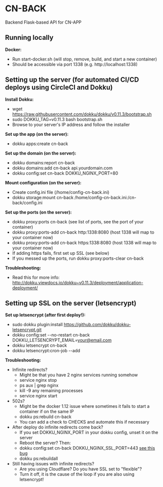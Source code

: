 # CN-BACK

Backend Flask-based API for CN-APP

## Running locally

**Docker:**
- Run start-docker.sh (will stop, remove, build, and start a new container)
- Should be accessible via port 1338 (e.g. http://localhost:1338)

## Setting up the server (for automated CI/CD deploys using CircleCI and Dokku)

**Install Dokku:**
- wget https://raw.githubusercontent.com/dokku/dokku/v0.11.3/bootstrap.sh
- sudo DOKKU_TAG=v0.11.3 bash bootstrap.sh
- Browse to your server's IP address and follow the installer

**Set up the app (on the server):**
- dokku apps:create cn-back

**Set up the domain (on the server):**
- dokku domains:report cn-back
- dokku domains:add cn-back api.yourdomain.com
- dokku config:set cn-back DOKKU_NGINX_PORT=80

**Mount configuration (on the server):**
- Create config.ini file (/home/config-cn-back.ini)
- dokku storage:mount cn-back /home/config-cn-back.ini:/cn-back/config.ini

**Set up the ports (on the server):**
- dokku proxy:ports cn-back (see list of ports, see the port of your container)
- dokku proxy:ports-add cn-back http:1338:8080 (host 1338 will map to your container now)
- dokku proxy:ports-add cn-back https:1338:8080 (host 1338 will map to your container now)
- If adding https fails, first set up SSL (see below)
- If you messed up the ports, run dokku proxy:ports-clear cn-back

**Troubleshooting:**
- Read this for more info: http://dokku.viewdocs.io/dokku~v0.11.3/deployment/application-deployment/

## Setting up SSL on the server (letsencrypt)

**Set up letsencrypt (after first deploy!):**
- sudo dokku plugin:install https://github.com/dokku/dokku-letsencrypt.git
- dokku config:set --no-restart cn-back DOKKU_LETSENCRYPT_EMAIL=your@email.com
- dokku letsencrypt cn-back
- dokku letsencrypt:cron-job --add

**Troubleshooting:**
- Infinite redirects?
    - Might be that you have 2 nginx services running somehow
    - service nginx stop
    - ps aux | grep nginx
    - kill -9 any remaining processes
    - service nginx start
- 502s?
    - Might be the docker 1.12 issue where sometimes it fails to start a container if on the same IP
    - dokku ps:rebuild cn-back
    - You can add a check to CHECKS and automate this if necessary
- After deploy do infinite redirects come back?
    - If you set DOKKU_NGINX_PORT in your dokku config, unset it on the server
    - Reboot the server? Then:
    - dokku config:set cn-back DOKKU_NGINX_SSL_PORT=443 [see this bug](https://github.com/dokku/dokku/issues/2535)
    - dokku ps:rebuildall
- Still having issues with infinite redirects?
    - Are you using Cloudflare? Do you have SSL set to "flexible"?
    - Turn it off, it is the cause of the loop if you are also using letsencrypt!